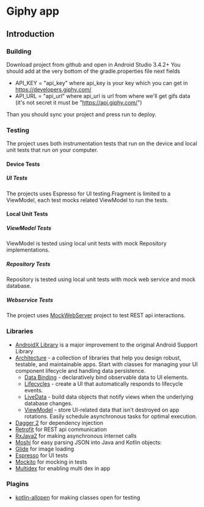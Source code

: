 Giphy app
===========================================================

Introduction
-------------

### Building
Download project from github and open in Android Studio 3.4.2+
You should add at the very bottom of the gradle.properties file next fields
 * API_KEY = "api_key" where api_key is your key  which you can get in https://developers.giphy.com/
 * API_URL = "api_url" where api_url is url from where we'll get gifs data 
(it's not secret it must be "https://api.giphy.com/")

Than you should sync your project and press run to deploy.

### Testing
The project uses both instrumentation tests that run on the device
and local unit tests that run on your computer.

#### Device Tests
##### UI Tests
The projects uses Espresso for UI testing.Fragment is limited to a ViewModel, 
each test mocks related ViewModel to run the tests.

#### Local Unit Tests
##### ViewModel Tests
ViewModel is tested using local unit tests with mock Repository
implementations.
##### Repository Tests
Repository is tested using local unit tests with mock web service and
mock database.
##### Webservice Tests
The project uses [MockWebServer][mockwebserver] project to test REST api interactions.


### Libraries
* [AndroidX Library][androidx-lib] is a major improvement to the original Android Support Library
* [Architecture][architecture] - a collection of libraries that help you design robust, testable, and
  maintainable apps. Start with classes for managing your UI component lifecycle and handling data
  persistence.
  * [Data Binding][data-binding] - declaratively bind observable data to UI elements.
  * [Lifecycles][lifecycles] - create a UI that automatically responds to lifecycle events.
  * [LiveData][liveData] - build data objects that notify views when the underlying database changes.
  * [ViewModel][viewModel] - store UI-related data that isn't destroyed on app rotations. Easily schedule
     asynchronous tasks for optimal execution.
* [Dagger 2][dagger2] for dependency injection
* [Retrofit][retrofit] for REST api communication
* [RxJava2][rxjava] for making asynchronous internet calls
* [Moshi][moshi] for easy parsing JSON into Java and Kotlin objects:
* [Glide][glide] for image loading
* [Espresso][espresso] for UI tests
* [Mockito][mockito] for mocking in tests
* [Multidex][multidex] for enabling multi dex in app


### Plagins
* [kotlin-allopen][kotlin-allopen] for making classes open for testing

[mockwebserver]: https://github.com/square/okhttp/tree/master/mockwebserver
[androidx-lib]: https://developer.android.com/jetpack/androidx?gclid=Cj0KCQjwvdXpBRCoARIsAMJSKqLVomkMrfgAXKCInkkevWE8v6qij9x6Xg-YBNPvVbbMPECISjqIJd0aAjPXEALw_wcB
[architecture]: https://developer.android.com/jetpack/arch/
[data-binding]:https://developer.android.com/topic/libraries/data-binding/
[lifecycles]: https://developer.android.com/topic/libraries/architecture/lifecycle
[liveData]: https://developer.android.com/topic/libraries/architecture/livedata
[viewModel]: https://developer.android.com/topic/libraries/architecture/viewmodel
[data-binding]: https://developer.android.com/topic/libraries/data-binding/index.html
[espresso]: https://google.github.io/android-testing-support-library/docs/espresso/
[dagger2]: https://google.github.io/dagger
[retrofit]: http://square.github.io/retrofit
[rxjava]: https://github.com/ReactiveX/RxJava
[moshi]: https://github.com/square/moshi
[glide]: https://github.com/bumptech/glide
[mockito]: http://site.mockito.org
[multidex]: https://developer.android.com/studio/build/multidex
[kotlin-allopen]: https://kotlinlang.org/docs/reference/compiler-plugins.html
